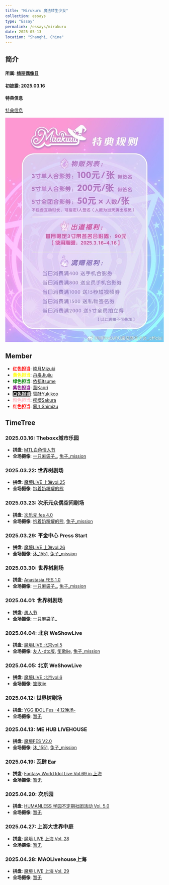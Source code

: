 ```yaml
---
title: "Mirukuru 魔法转生少女"
collection: essays
type: "Essay"
permalink: /essays/mirakuru
date: 2025-05-13
location: "Shanghi, China"
---
```



## 简介

#### 所属: [绮丽偶像日](https://weibo.com/7983156796?refer_flag=1001030103_)

#### 初披露: 2025.03.16

#### 特典信息
[特典信息](https://weibo.com/7983156796/5144509072804296)

![特典信息](./images/mirakuru/特典.jpg)

## Member

- **<span style="color:red;">红色担当</span>**: [晓月Mizuki](https://weibo.com/n/%E6%99%93%E6%9C%88Mizuki_%E6%81%8B%E8%AF%AD%E6%80%AA%E5%85%BD)
- **<span style="color:yellow;">黄色担当</span>**: [舟舟Jiujiu](https://weibo.com/n/%E8%88%9F%E8%88%9Fjiujiu_MIRAKURU)
- **<span style="color:green;">绿色担当</span>**: [依都Itsume](https://weibo.com/n/%E4%BE%9D%E9%83%BDItsume_MIRAKURU)
- **<span style="color:purple;">紫色担当</span>**: [薰Kaori](https://weibo.com/n/%E8%96%B0Kaori_MIRAKURU)
- **<span style="color:white; background-color:black;">白色担当</span>**: [雪酥Yukikoo](https://weibo.com/n/%E9%9B%AA%E9%85%A5Yukikoo_MIRAKURU)
- **<span style="color:pink;">粉色担当</span>**: [樱樱Sakura](https://weibo.com/n/%E6%A8%B1%E6%A8%B1Sakura_MIRAKURU)
- **<span style="color:red;">红色担当</span>**: [霁川Shimizu](https://weibo.com/n/%E9%9C%81%E5%B7%9DShimizu_MIRAKURU)

## TimeTree

### 2025.03.16: Theboxx城市乐园
- **拼盘**: [MTL白色情人节](https://weibo.com/7607627668/5143145360658230)
- **全场摄像**: [一只麻袋子_](https://weibo.com/7963695557/5145153242402160), [兔子_mission](https://weibo.com/2938642847/5146542348436949)

### 2025.03.22: 世界树剧场
- **拼盘**: [魔境LIVE 上海vol.25](https://weibo.com/7921113564/5137194308600102)
- **全场摄像**: [抱着奶粉罐的熊](https://www.bilibili.com/video/BV1YsozYEEXN?buvid=Y64A52649C535FCA472DA7B39DA55A439898&from_spmid=playlist.playlist-detail.0.0&is_story_h5=false&mid=wTbG3HWV%2FdW8Y7MBQBRrGA%3D%3D&plat_id=116&share_from=ugc&share_medium=iphone&share_plat=ios&share_session_id=1E288008-DDCC-436B-9ACD-82AA5B9AFE48&share_source=COPY&share_tag=s_i&spmid=united.player-video-detail.0.0&timestamp=1743070689&unique_k=54HKfDi&up_id=6271436&vd_source=317b15c8675b33fc362bd6f95e55d27b)

### 2025.03.23: 次乐元众偶空间剧场
- **拼盘**: [次乐元 fes 4.0](https://weibo.com/3953679366/5146289977430982)
- **全场摄像**: [抱着奶粉罐的熊](https://www.bilibili.com/video/BV1Gmo6YpEB3?buvid=Y64A52649C535FCA472DA7B39DA55A439898&from_spmid=playlist.playlist-detail.0.0&is_story_h5=false&mid=wTbG3HWV%2FdW8Y7MBQBRrGA%3D%3D&plat_id=116&share_from=ugc&share_medium=iphone&share_plat=ios&share_session_id=2AE887CA-36DA-4465-ABF0-FFB44D22898C&share_source=COPY&share_tag=s_i&spmid=united.player-video-detail.0.0&timestamp=1743070749&unique_k=xbp41PU&up_id=6271436&vd_source=317b15c8675b33fc362bd6f95e55d27b), [兔子_mission](https://weibo.com/2938642847/5149474641939410)

### 2025.03.29: 平金中心 Press Start
- **拼盘**: [魔境LIVE 上海vol.26](https://weibo.com/7921113564/5145248545112505)
- **全场摄像**: [沐_1551](https://weibo.com/7855924295/5150325741979291), [兔子_mission](https://weibo.com/2938642847/5150343161450954)

### 2025.03.30: 世界树剧场
- **拼盘**: [Anastasia FES 1.0](https://weibo.com/3700338813/5148869635343209)
- **全场摄像**: [一只麻袋子_](https://weibo.com/7963695557/5150252474569743), [兔子_mission](https://weibo.com/2938642847/5151481972656743)

### 2025.04.01: 世界树剧场
- **拼盘**: [愚人节](https://weibo.com/7983156796/5150018547486446)
- **全场摄像**: [一只麻袋子_](https://weibo.com/7963695557/5151013271241243)

### 2025.04.04: 北京 WeShowLive
- **拼盘**: [魔境LIVE 北京vol.5](https://weibo.com/7921113564/5138965629509041)
- **全场摄像**: [友人-dtc版](https://weibo.com/5225585717/5151798399077832), [笙歌iie](https://weibo.com/5516199505/5152809091596959), [兔子_mission](https://weibo.com/2938642847/5153574024122300)

### 2025.04.05: 北京 WeShowLive
- **拼盘**: [魔境LIVE 北京vol.6](https://weibo.com/7921113564/5138965629509041)
- **全场摄像**: [笙歌iie](https://weibo.com/5516199505/5152853028244434)

### 2025.04.12: 世界树剧场
- **拼盘**: [YGG IDOL Fes -4.12晚场-](https://weibo.com/7925328421/5153617041167792)
- **全场摄像**: [暂无](#)

### 2025.04.13: ME HUB LIVEHOUSE
- **拼盘**: [魔境FES V2.0](https://weibo.com/7921113564/5141864450623405)
- **全场摄像**: [沐_1551](https://weibo.com/7855924295/5155372487934059), [兔子_mission](https://weibo.com/2938642847/5157745095869015)

### 2025.04.19: 瓦肆 Ear
- **拼盘**: [Fantasy World Idol Live Vol.69 in 上海](https://weibo.com/5603058452/5154324331892968)
- **全场摄像**: [暂无](#)

### 2025.04.20: 次乐园
- **拼盘**: [HUMANLESS 学园不定期社团活动 Vol. 5.0](https://weibo.com/7854000713/5152132547218750)
- **全场摄像**: [暂无](#)

### 2025.04.27: 上海大世界中庭
- **拼盘**: [魔境 LIVE 上海 Vol. 28](https://weibo.com/7921113564/5150051500560492)
- **全场摄像**: [暂无](#)

### 2025.04.28: MAOLivehouse上海
- **拼盘**: [魔境 LIVE 上海 Vol. 29](https://weibo.com/7921113564/5150051500560492)
- **全场摄像**: [暂无](#)